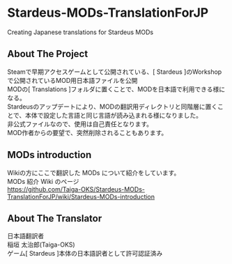 # Stardeus-MODs-TranslationForJP
Creating Japanese translations for Stardeus MODs
<!-- ABOUT THE PROJECT -->
## About The Project
Steamで早期アクセスゲームとして公開されている、[ Stardeus ]のWorkshopで公開されているMOD用日本語ファイルを公開<br>
MODの[ Translations ]フォルダに置くことで、MODを日本語で利用できる様になる。<br>
Stardeusのアップデートにより、MODの翻訳用ディレクトリと同階層に置くことで、本体で設定した言語と同じ言語が読み込まれる様になりました。<br>
非公式ファイルなので、使用は自己責任となります。<br>
MOD作者からの要望で、突然削除されることもあります。
<!-- ABOUT THE MODs -->
## MODs introduction
Wikiの方にここで翻訳した MODs について紹介をしています。<br>
MODs 紹介 Wiki のページ<br>
https://github.com/Taiga-OKS/Stardeus-MODs-TranslationForJP/wiki/Stardeus-MODs-introduction
<!-- ABOUT THE TRANSLATER -->
## About The Translator
日本語翻訳者<br>
稲垣 太治郎(Taiga-OKS)<br>
ゲーム[ Stardeus ]本体の日本語訳者として許可認証済み
